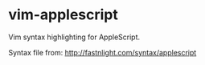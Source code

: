 # vim-applescript

Vim syntax highlighting for AppleScript.

Syntax file from: http://fastnlight.com/syntax/applescript